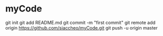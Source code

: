 # myCode
git init
git add README.md
git commit -m "first commit"
git remote add origin https://github.com/siaccheo/myCode.git
git push -u origin master

